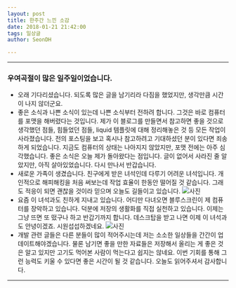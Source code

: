 ```yaml
---
layout: post
title: 한주간 느낀 소감
date: 2018-01-21 21:42:00
tags: 일상글
author: SeonDH

---
```


<hr />

### 우여곡절이 많은 일주일이었습니다.

* 오래 기다리셨습니다. 되도록 많은 글을 남기리라 다짐을 했었지만, 생각만큼 시간이 나지 않더군요.
* 좋은 소식과 나쁜 소식이 있는데 나쁜 소식부터 전하려 합니다. 그것은 바로 컴퓨터를 포맷을 해버렸다는 것입니다. 제가 이 블로그를 만들면서 참고하면 좋을 것으로 생각했던 점들, 힘들었던 점들, liquid 템플릿에 대해 정리해놓은 것 등 모든 작업이 사라졌습니다. 전의 포스팅을 보고 혹시나 참고하려고 기대하셨던 분이 있다면 죄송하게 되었습니다. 지금도 컴퓨터의 상태는 나아지지 않았지만, 포맷 전에는 아주 심각했습니다. 좋은 소식은 오늘 제가 돌아왔다는 점입니다. 글이 없어서 사라진 줄 알았지만, 아직 살아있었습니다. 다시 만나서 반갑습니다.
* 새로운 가족이 생겼습니다. 친구에게 받은 녀석인데 다루기 어려운 녀석입니다. 개인적으로 해피해킹을 처음 써보는데 작업 효율이 한동안 떨어질 것 같습니다. 그래도 적응이 되면 괜찮을 것이라 믿으며 오늘도 길들이고 있습니다.
![사진](https://github.com/SeonDH.github.io/_posts/keyboard.png)
* 요즘 이 녀석과도 친하게 지내고 있습니다. 어디만 다녀오면 블루스크린이 제 컴퓨터를 장악하고 있습니다. 덕분에 저장의 생활화를 직접 실천하고 있습니다. 이제는 그냥 뜨면 또 떴구나 하고 반갑기까지 합니다. 데스크탑을 받고 나면 이제 이 녀석과도 안녕이겠죠. 시원섭섭하겠네요.
![사진](https://github.com/SeonDH.github.io/_posts/bluescreen.png)
* 개발 관련 글들은 다른 분들이 많이 적어주시는데 저는 소소한 일상들을 간간이 업데이트해야겠습니다. 물론 남기면 좋을 만한 자료들은 저장해서 올리는 게 좋은 것은 알고 있지만 고기도 먹어본 사람이 먹는다고 쉽지는 않네요. 이번 기회를 통해 그런 능력도 키울 수 있다면 좋은 시간이 될 것 같습니다. 오늘도 읽어주셔서 감사합니다.

<hr />
